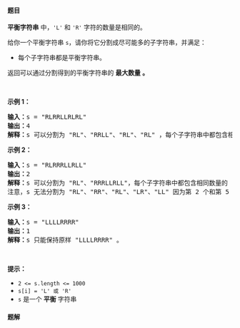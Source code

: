 #### 题目
<p><strong>平衡字符串</strong> 中，<code>'L'</code> 和 <code>'R'</code> 字符的数量是相同的。</p>

<p>给你一个平衡字符串&nbsp;<code>s</code>，请你将它分割成尽可能多的子字符串，并满足：</p>

<ul>
	<li>每个子字符串都是平衡字符串。</li>
</ul>

<p>返回可以通过分割得到的平衡字符串的 <strong>最大数量</strong> <strong>。</strong></p>

<p>&nbsp;</p>

<p><strong>示例 1：</strong></p>

<pre>
<strong>输入：</strong>s = "RLRRLLRLRL"
<strong>输出：</strong>4
<strong>解释：</strong>s 可以分割为 "RL"、"RRLL"、"RL"、"RL" ，每个子字符串中都包含相同数量的 'L' 和 'R' 。
</pre>

<p><strong>示例 2：</strong></p>

<pre>
<strong>输入：</strong>s = "RLRRRLLRLL"
<strong>输出：</strong>2
<strong>解释：</strong>s 可以分割为 "RL"、"RRRLLRLL"，每个子字符串中都包含相同数量的 'L' 和 'R' 。
注意，s 无法分割为 "RL"、"RR"、"RL"、"LR"、"LL" 因为第 2 个和第 5 个子字符串不是平衡字符串。</pre>

<p><strong>示例 3：</strong></p>

<pre>
<strong>输入：</strong>s = "LLLLRRRR"
<strong>输出：</strong>1
<strong>解释：</strong>s 只能保持原样 "LLLLRRRR" 。
</pre>

<p>&nbsp;</p>

<p><strong>提示：</strong></p>

<ul>
	<li><code>2 &lt;= s.length &lt;= 1000</code></li>
	<li><code>s[i] = 'L' 或 'R'</code></li>
	<li><code>s</code> 是一个 <strong>平衡</strong> 字符串</li>
</ul>


 #### 题解